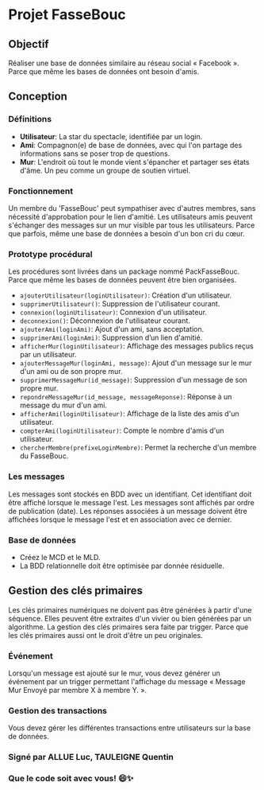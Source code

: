 # Projet FasseBouc

## Objectif
Réaliser une base de données similaire au réseau social « Facebook ». Parce que même les bases de données ont besoin d'amis.

## Conception

### Définitions
- **Utilisateur**: La star du spectacle, identifiée par un login.
- **Ami**: Compagnon(e) de base de données, avec qui l'on partage des informations sans se poser trop de questions.
- **Mur**: L'endroit où tout le monde vient s'épancher et partager ses états d'âme. Un peu comme un groupe de soutien virtuel.

### Fonctionnement
Un membre du 'FasseBouc' peut sympathiser avec d'autres membres, sans nécessité d'approbation pour le lien d'amitié. Les utilisateurs amis peuvent s'échanger des messages sur un mur visible par tous les utilisateurs. Parce que parfois, même une base de données a besoin d'un bon cri du cœur.

### Prototype procédural
Les procédures sont livrées dans un package nommé PackFasseBouc. Parce que même les bases de données peuvent être bien organisées.

- `ajouterUtilisateur(loginUtilisateur)`: Création d'un utilisateur.
- `supprimerUtilisateur()`: Suppression de l'utilisateur courant.
- `connexion(loginUtilisateur)`: Connexion d'un utilisateur.
- `deconnexion()`: Déconnexion de l'utilisateur courant.
- `ajouterAmi(loginAmi)`: Ajout d'un ami, sans acceptation.
- `supprimerAmi(loginAmi)`: Suppression d’un lien d'amitié.
- `afficherMur(loginUtilisateur)`: Affichage des messages publics reçus par un utilisateur.
- `ajouterMessageMur(loginAmi, message)`: Ajout d'un message sur le mur d'un ami ou de son propre mur.
- `supprimerMessageMur(id_message)`: Suppression d'un message de son propre mur.
- `repondreMessageMur(id_message, messageReponse)`: Réponse à un message du mur d'un ami.
- `afficherAmi(loginUtilisateur)`: Affichage de la liste des amis d'un utilisateur.
- `compterAmi(loginUtilisateur)`: Compte le nombre d'amis d'un utilisateur.
- `chercherMembre(prefixeLoginMembre)`: Permet la recherche d'un membre du FasseBouc.

### Les messages
Les messages sont stockés en BDD avec un identifiant. Cet identifiant doit être affiché lorsque le message l'est. Les messages sont affichés par ordre de publication (date). Les réponses associées à un message doivent être affichées lorsque le message l'est et en association avec ce dernier.

### Base de données
- Créez le MCD et le MLD.
- La BDD relationnelle doit être optimisée par donnée résiduelle.

## Gestion des clés primaires
Les clés primaires numériques ne doivent pas être générées à partir d'une séquence. Elles peuvent être extraites d'un vivier ou bien générées par un algorithme. La gestion des clés primaires sera faite par trigger. Parce que les clés primaires aussi ont le droit d'être un peu originales.

### Événement
Lorsqu'un message est ajouté sur le mur, vous devez générer un événement par un trigger permettant l'affichage du message « Message Mur Envoyé par membre X à membre Y. ».

### Gestion des transactions
Vous devez gérer les différentes transactions entre utilisateurs sur la base de données.

### Signé par ALLUE Luc, TAULEIGNE Quentin
### Que le code soit avec vous! 😄✨
